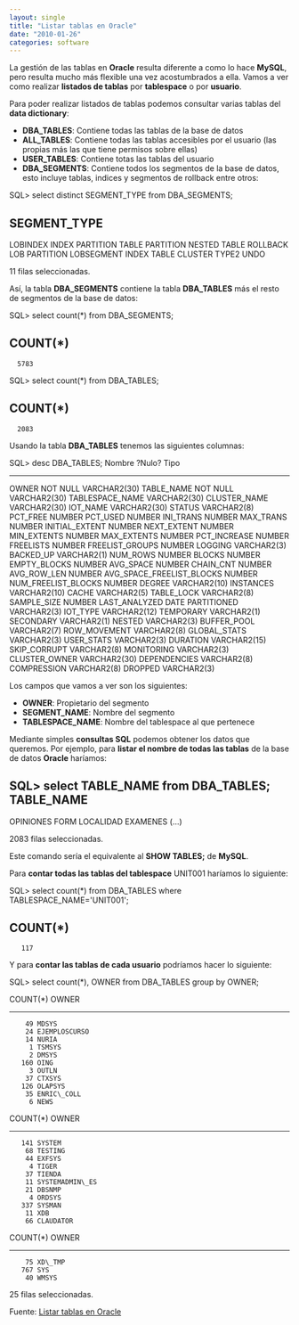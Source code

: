 ```yaml
---
layout: single
title: "Listar tablas en Oracle"
date: "2010-01-26"
categories: software
---
```


La gestión de las tablas en **Oracle** resulta diferente a como lo hace **MySQL**, pero resulta mucho más flexible una vez acostumbrados a ella. Vamos a ver como realizar **listados de tablas** por **tablespace** o por **usuario**.

Para poder realizar listados de tablas podemos consultar varias tablas del **data dictionary**:

- **DBA\_TABLES**: Contiene todas las tablas de la base de datos
- **ALL\_TABLES**: Contiene todas las tablas accesibles por el usuario (las propias más las que tiene permisos sobre ellas)
- **USER\_TABLES**: Contiene totas las tablas del usuario
- **DBA\_SEGMENTS**: Contiene todos los segmentos de la base de datos, esto incluye tablas, indices y segmentos de rollback entre otros:

SQL> select distinct SEGMENT\_TYPE from DBA\_SEGMENTS;

SEGMENT\_TYPE
------------------
LOBINDEX
INDEX PARTITION
TABLE PARTITION
NESTED TABLE
ROLLBACK
LOB PARTITION
LOBSEGMENT
INDEX
TABLE
CLUSTER
TYPE2 UNDO

11 filas seleccionadas.

Así, la tabla **DBA\_SEGMENTS** contiene la tabla **DBA\_TABLES** más el resto de segmentos de la base de datos:

SQL> select count(\*) from DBA\_SEGMENTS;

  COUNT(\*)
----------
      5783

SQL> select count(\*) from DBA\_TABLES;

  COUNT(\*)
----------
      2083

Usando la tabla **DBA\_TABLES** tenemos las siguientes columnas:

SQL> desc DBA\_TABLES;
 Nombre                                    ?Nulo?   Tipo
 ----------------------------------------- -------- ----------------------------
 OWNER                                     NOT NULL VARCHAR2(30)
 TABLE\_NAME                                NOT NULL VARCHAR2(30)
 TABLESPACE\_NAME                                    VARCHAR2(30)
 CLUSTER\_NAME                                       VARCHAR2(30)
 IOT\_NAME                                           VARCHAR2(30)
 STATUS                                             VARCHAR2(8)
 PCT\_FREE                                           NUMBER
 PCT\_USED                                           NUMBER
 INI\_TRANS                                          NUMBER
 MAX\_TRANS                                          NUMBER
 INITIAL\_EXTENT                                     NUMBER
 NEXT\_EXTENT                                        NUMBER
 MIN\_EXTENTS                                        NUMBER
 MAX\_EXTENTS                                        NUMBER
 PCT\_INCREASE                                       NUMBER
 FREELISTS                                          NUMBER
 FREELIST\_GROUPS                                    NUMBER
 LOGGING                                            VARCHAR2(3)
 BACKED\_UP                                          VARCHAR2(1)
 NUM\_ROWS                                           NUMBER
 BLOCKS                                             NUMBER
 EMPTY\_BLOCKS                                       NUMBER
 AVG\_SPACE                                          NUMBER
 CHAIN\_CNT                                          NUMBER
 AVG\_ROW\_LEN                                        NUMBER
 AVG\_SPACE\_FREELIST\_BLOCKS                          NUMBER
 NUM\_FREELIST\_BLOCKS                                NUMBER
 DEGREE                                             VARCHAR2(10)
 INSTANCES                                          VARCHAR2(10)
 CACHE                                              VARCHAR2(5)
 TABLE\_LOCK                                         VARCHAR2(8)
 SAMPLE\_SIZE                                        NUMBER
 LAST\_ANALYZED                                      DATE
 PARTITIONED                                        VARCHAR2(3)
 IOT\_TYPE                                           VARCHAR2(12)
 TEMPORARY                                          VARCHAR2(1)
 SECONDARY                                          VARCHAR2(1)
 NESTED                                             VARCHAR2(3)
 BUFFER\_POOL                                        VARCHAR2(7)
 ROW\_MOVEMENT                                       VARCHAR2(8)
 GLOBAL\_STATS                                       VARCHAR2(3)
 USER\_STATS                                         VARCHAR2(3)
 DURATION                                           VARCHAR2(15)
 SKIP\_CORRUPT                                       VARCHAR2(8)
 MONITORING                                         VARCHAR2(3)
 CLUSTER\_OWNER                                      VARCHAR2(30)
 DEPENDENCIES                                       VARCHAR2(8)
 COMPRESSION                                        VARCHAR2(8)
 DROPPED                                            VARCHAR2(3)

Los campos que vamos a ver son los siguientes:

- **OWNER**: Propietario del segmento
- **SEGMENT\_NAME**: Nombre del segmento
- **TABLESPACE\_NAME**: Nombre del tablespace al que pertenece

Mediante simples **consultas SQL** podemos obtener los datos que queremos. Por ejemplo, para **listar el nombre de todas las tablas** de la base de datos **Oracle** haríamos:

SQL> select TABLE\_NAME from DBA\_TABLES;
TABLE\_NAME
------------------------------
OPINIONES
FORM
LOCALIDAD
EXAMENES
(...)

2083 filas seleccionadas.

Este comando sería el equivalente al **SHOW TABLES;** de **MySQL**.

Para **contar todas las tablas del tablespace** UNIT001 haríamos lo siguiente:

SQL> select count(\*) from DBA\_TABLES where TABLESPACE\_NAME='UNIT001';

  COUNT(\*)
----------
       117

Y para **contar las tablas de cada usuario** podríamos hacer lo siguiente:

SQL> select count(\*), OWNER from DBA\_TABLES group by OWNER;

  COUNT(\*) OWNER
---------- ------------------------------
        49 MDSYS
        24 EJEMPLOSCURSO
        14 NURIA
         1 TSMSYS
         2 DMSYS
       160 OING
         3 OUTLN
        37 CTXSYS
       126 OLAPSYS
        35 ENRIC\_COLL
         6 NEWS

  COUNT(\*) OWNER
---------- ------------------------------
       141 SYSTEM
        68 TESTING
        44 EXFSYS
         4 TIGER
        37 TIENDA
        11 SYSTEMADMIN\_ES
        21 DBSNMP
         4 ORDSYS
       337 SYSMAN
        11 XDB
        66 CLAUDATOR

  COUNT(\*) OWNER
---------- ------------------------------
        75 XD\_TMP
       767 SYS
        40 WMSYS

25 filas seleccionadas.

Fuente: [Listar tablas en Oracle](https://www.linux-party.com/modules.php?name=News&file=article&sid=5444:listar-las-tablas-en-oracle)
